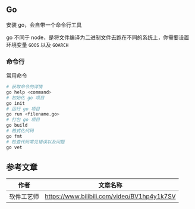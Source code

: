 ## Go

安装 go，会自带一个命令行工具

go 不同于 node，是将文件编译为二进制文件去跑在不同的系统上，你需要设置环境变量 `GOOS` 以及 `GOARCH`

### 命令行

常用命令

```bash
# 获取命令的详情
go help <command>
# 初始化 go 项目
go init
# 运行 go 项目
go run <filename.go>
# 打包 go 项目
go build
# 格式化代码
go fmt
# 检查代码常见错误以及问题
go vet
```














## 参考文章

| 作者       | 文章名称                                    |
| ---------- | ------------------------------------------- |
| 软件工艺师 | https://www.bilibili.com/video/BV1hp4y1k7SV |

